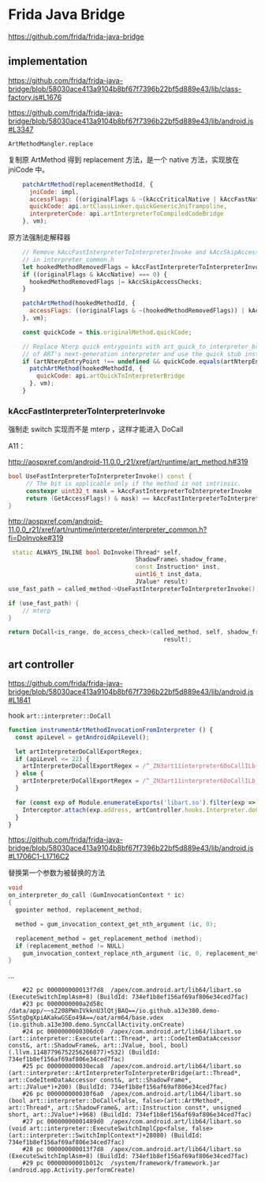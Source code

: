 # Frida Java Bridge

https://github.com/frida/frida-java-bridge

## implementation

https://github.com/frida/frida-java-bridge/blob/58030ace413a9104b8bf67f7396b22bf5d889e43/lib/class-factory.js#L1676

https://github.com/frida/frida-java-bridge/blob/58030ace413a9104b8bf67f7396b22bf5d889e43/lib/android.js#L3347

`ArtMethodMangler.replace`

复制原 ArtMethod 得到 replacement 方法，是一个 native 方法，实现放在 jniCode 中。

```js
    patchArtMethod(replacementMethodId, {
      jniCode: impl,
      accessFlags: ((originalFlags & ~(kAccCriticalNative | kAccFastNative | kAccNterpEntryPointFastPathFlag)) | kAccNative | kAccCompileDontBother) >>> 0,
      quickCode: api.artClassLinker.quickGenericJniTrampoline,
      interpreterCode: api.artInterpreterToCompiledCodeBridge
    }, vm);
```

原方法强制走解释器

```js
    // Remove kAccFastInterpreterToInterpreterInvoke and kAccSkipAccessChecks to disable use_fast_path
    // in interpreter_common.h
    let hookedMethodRemovedFlags = kAccFastInterpreterToInterpreterInvoke | kAccSingleImplementation | kAccNterpEntryPointFastPathFlag;
    if ((originalFlags & kAccNative) === 0) {
      hookedMethodRemovedFlags |= kAccSkipAccessChecks;
    }

    patchArtMethod(hookedMethodId, {
      accessFlags: ((originalFlags & ~(hookedMethodRemovedFlags)) | kAccCompileDontBother) >>> 0
    }, vm);

    const quickCode = this.originalMethod.quickCode;

    // Replace Nterp quick entrypoints with art_quick_to_interpreter_bridge to force stepping out
    // of ART's next-generation interpreter and use the quick stub instead.
    if (artNterpEntryPoint !== undefined && quickCode.equals(artNterpEntryPoint)) {
      patchArtMethod(hookedMethodId, {
        quickCode: api.artQuickToInterpreterBridge
      }, vm);
    }
```

### kAccFastInterpreterToInterpreterInvoke

强制走 switch 实现而不是 mterp ，这样才能进入 DoCall

A11：

http://aospxref.com/android-11.0.0_r21/xref/art/runtime/art_method.h#319

```cpp
bool UseFastInterpreterToInterpreterInvoke() const {
     // The bit is applicable only if the method is not intrinsic.
     constexpr uint32_t mask = kAccFastInterpreterToInterpreterInvoke | kAccIntrinsic;
     return (GetAccessFlags() & mask) == kAccFastInterpreterToInterpreterInvoke;
}
```

http://aospxref.com/android-11.0.0_r21/xref/art/runtime/interpreter/interpreter_common.h?fi=DoInvoke#319

```cpp
 static ALWAYS_INLINE bool DoInvoke(Thread* self,
                                    ShadowFrame& shadow_frame,
                                    const Instruction* inst,
                                    uint16_t inst_data,
                                    JValue* result)
use_fast_path = called_method->UseFastInterpreterToInterpreterInvoke();

if (use_fast_path) {
    // mterp
}

return DoCall<is_range, do_access_check>(called_method, self, shadow_frame, inst, inst_data,
                                            result);
```

## art controller

https://github.com/frida/frida-java-bridge/blob/58030ace413a9104b8bf67f7396b22bf5d889e43/lib/android.js#L1841

hook `art::interpreter::DoCall`

```js
function instrumentArtMethodInvocationFromInterpreter () {
  const apiLevel = getAndroidApiLevel();

  let artInterpreterDoCallExportRegex;
  if (apiLevel <= 22) {
    artInterpreterDoCallExportRegex = /^_ZN3art11interpreter6DoCallILb[0-1]ELb[0-1]EEEbPNS_6mirror9ArtMethodEPNS_6ThreadERNS_11ShadowFrameEPKNS_11InstructionEtPNS_6JValueE$/;
  } else {
    artInterpreterDoCallExportRegex = /^_ZN3art11interpreter6DoCallILb[0-1]ELb[0-1]EEEbPNS_9ArtMethodEPNS_6ThreadERNS_11ShadowFrameEPKNS_11InstructionEtPNS_6JValueE$/;
  }

  for (const exp of Module.enumerateExports('libart.so').filter(exp => artInterpreterDoCallExportRegex.test(exp.name))) {
    Interceptor.attach(exp.address, artController.hooks.Interpreter.doCall);
  }
}
```

https://github.com/frida/frida-java-bridge/blob/58030ace413a9104b8bf67f7396b22bf5d889e43/lib/android.js#L1706C1-L1716C2

替换第一个参数为被替换的方法

```c
void
on_interpreter_do_call (GumInvocationContext * ic)
{
  gpointer method, replacement_method;

  method = gum_invocation_context_get_nth_argument (ic, 0);

  replacement_method = get_replacement_method (method);
  if (replacement_method != NULL)
    gum_invocation_context_replace_nth_argument (ic, 0, replacement_method);
}
```

...

```
    #22 pc 000000000013f7d8  /apex/com.android.art/lib64/libart.so (ExecuteSwitchImplAsm+8) (BuildId: 734ef1b8ef156af69af806e34ced7fac)
    #23 pc 0000000000a2d58c  /data/app/~~sZ208PWnIVkknU3lQtjBAQ==/io.github.a13e300.demo-SSntgDgXpiAKakwGSEo49A==/oat/arm64/base.vdex (io.github.a13e300.demo.SyncCallActivity.onCreate)
    #24 pc 0000000000306dc0  /apex/com.android.art/lib64/libart.so (art::interpreter::Execute(art::Thread*, art::CodeItemDataAccessor const&, art::ShadowFrame&, art::JValue, bool, bool) (.llvm.11487796752256266877)+532) (BuildId: 734ef1b8ef156af69af806e34ced7fac)
    #25 pc 000000000030eca8  /apex/com.android.art/lib64/libart.so (art::interpreter::ArtInterpreterToInterpreterBridge(art::Thread*, art::CodeItemDataAccessor const&, art::ShadowFrame*, art::JValue*)+200) (BuildId: 734ef1b8ef156af69af806e34ced7fac)
    #26 pc 000000000030f6a0  /apex/com.android.art/lib64/libart.so (bool art::interpreter::DoCall<false, false>(art::ArtMethod*, art::Thread*, art::ShadowFrame&, art::Instruction const*, unsigned short, art::JValue*)+968) (BuildId: 734ef1b8ef156af69af806e34ced7fac)
    #27 pc 00000000001489d0  /apex/com.android.art/lib64/libart.so (void art::interpreter::ExecuteSwitchImplCpp<false, false>(art::interpreter::SwitchImplContext*)+28080) (BuildId: 734ef1b8ef156af69af806e34ced7fac)
    #28 pc 000000000013f7d8  /apex/com.android.art/lib64/libart.so (ExecuteSwitchImplAsm+8) (BuildId: 734ef1b8ef156af69af806e34ced7fac)
    #29 pc 00000000001b012c  /system/framework/framework.jar (android.app.Activity.performCreate)
```


